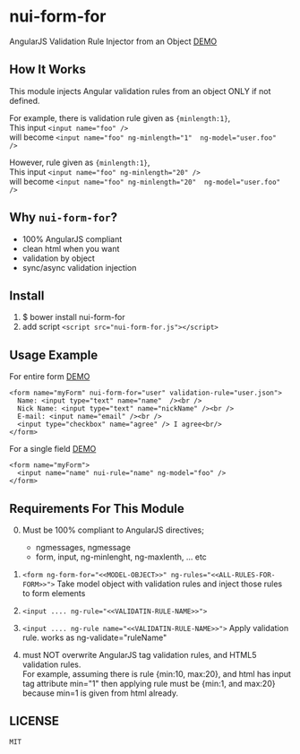 nui-form-for
===========

AngularJS Validation Rule Injector from an Object
 [DEMO](https://rawgit.com/allenhwkim/nui-form-for/master/testapp/simple.html)

How It Works
------------
This module injects Angular validation rules from an object ONLY if not defined.  

For example, there is validation rule given as `{minlength:1}`,   
This input  `<input name="foo" />`    
will become `<input name="foo" ng-minlength="1"  ng-model="user.foo"  />`    

However, rule given as `{minlength:1}`,   
This input  `<input name="foo" ng-minlength="20" />`   
will become `<input name="foo" ng-minlength="20"  ng-model="user.foo"  />`

Why `nui-form-for`?
--------------------

   * 100% AngularJS compliant
   * clean html when you want
   * validation by object
   * sync/async validation injection

Install
--------

  1. $ bower install nui-form-for
  2. add script `<script src="nui-form-for.js"></script>`

Usage Example
--------------

  For entire form  [DEMO](https://rawgit.com/allenhwkim/nui-form-for/master/testapp/simple.html)

    <form name="myForm" nui-form-for="user" validation-rule="user.json">
      Name: <input type="text" name="name"  /><br />
      Nick Name: <input type="text" name="nickName" /><br />
      E-mail: <input name="email" /><br />
      <input type="checkbox" name="agree" /> I agree<br/>
    </form>

  For a single field [DEMO](https://rawgit.com/allenhwkim/nui-form-for/master/testapp/simple-inline.html)

    <form name="myForm">
      <input name="name" nui-rule="name" ng-model="foo" />
    </form>

Requirements For This Module
------------------------------

  0. Must be 100% compliant to AngularJS directives;
     * ngmessages, ngmessage
     * form, input, ng-minlenght, ng-maxlenth, ... etc

  1. `<form ng-form-for="<<MODEL-OBJECT>>" ng-rules="<<ALL-RULES-FOR-FORM>>">`
     Take model object with validation rules and inject those rules to form elements

  2. `<input .... ng-rule="<<VALIDATIN-RULE-NAME>>">`

  3. `<input .... ng-rule name="<<VALIDATIN-RULE-NAME>>">`
     Apply validation rule. works as ng-validate="ruleName"

  4. must NOT overwrite AngularJS tag validation rules, and HTML5 validation rules.   
     For example, assuming there is rule {min:10, max:20}, and html has input tag attribute min="1"
     then applying rule must be {min:1, and max:20} because min=1 is given from html already.

LICENSE
--------
    MIT 
